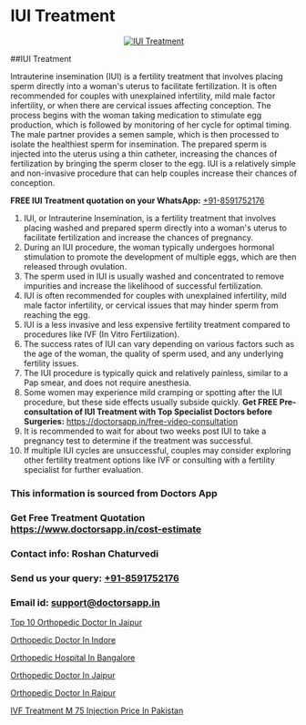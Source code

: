 # IUI Treatment

<p align="center">
  <a href="https://doctorsapp.in/treatment/iui-treatment">
    <img src="https://doctorsapp.in/uploads/treatment_image/IUI.jpg" alt="IUI Treatment">
  </a>
</p>
##IUI Treatment

Intrauterine insemination (IUI) is a fertility treatment that involves placing sperm directly into a woman's uterus to facilitate fertilization. It is often recommended for couples with unexplained infertility, mild male factor infertility, or when there are cervical issues affecting conception. The process begins with the woman taking medication to stimulate egg production, which is followed by monitoring of her cycle for optimal timing. The male partner provides a semen sample, which is then processed to isolate the healthiest sperm for insemination. The prepared sperm is injected into the uterus using a thin catheter, increasing the chances of fertilization by bringing the sperm closer to the egg. IUI is a relatively simple and non-invasive procedure that can help couples increase their chances of conception.

**FREE IUI Treatment quotation on your WhatsApp:**  [+91-8591752176](https://api.whatsapp.com/send?phone=8591752176)

1) IUI, or Intrauterine Insemination, is a fertility treatment that involves placing washed and prepared sperm directly into a woman's uterus to facilitate fertilization and increase the chances of pregnancy.
2) During an IUI procedure, the woman typically undergoes hormonal stimulation to promote the development of multiple eggs, which are then released through ovulation.
3) The sperm used in IUI is usually washed and concentrated to remove impurities and increase the likelihood of successful fertilization.
4) IUI is often recommended for couples with unexplained infertility, mild male factor infertility, or cervical issues that may hinder sperm from reaching the egg.
5) IUI is a less invasive and less expensive fertility treatment compared to procedures like IVF (In Vitro Fertilization).
6) The success rates of IUI can vary depending on various factors such as the age of the woman, the quality of sperm used, and any underlying fertility issues.
7) The IUI procedure is typically quick and relatively painless, similar to a Pap smear, and does not require anesthesia.
8) Some women may experience mild cramping or spotting after the IUI procedure, but these side effects usually subside quickly.
**Get FREE Pre-consultation of IUI Treatment with Top Specialist Doctors before Surgeries:** https://doctorsapp.in/free-video-consultation
9) It is recommended to wait for about two weeks post IUI to take a pregnancy test to determine if the treatment was successful.
10) If multiple IUI cycles are unsuccessful, couples may consider exploring other fertility treatment options like IVF or consulting with a fertility specialist for further evaluation.

### This information is sourced from Doctors App 
### Get Free Treatment Quotation https://www.doctorsapp.in/cost-estimate
### Contact info: Roshan Chaturvedi 
### Send us your query: [+91-8591752176](https://api.whatsapp.com/send?phone=8591752176) 
### Email id: support@doctorsapp.in

[Top 10 Orthopedic Doctor In Jaipur](https://www.linkedin.com/pulse/top-10-orthopedic-doctor-jaipur-doctorsapp-dhaka-dgqoe?trackingId=VA7z6mL7NpAz5LK4SVy1CQ%3D%3D&lipi=urn%3Ali%3Apage%3Ad_flagship3_company_admin%3Bo%2BosOGJBSO63YocmsfjAZA%3D%3D)

[Orthopedic Doctor In Indore](https://www.linkedin.com/pulse/orthopedic-doctor-indore-doctorsapp-united-arab-emirates-24ape?trackingId=JrtEFChP8WfKk%2BErxyVv0Q%3D%3D&lipi=urn%3Ali%3Apage%3Ad_flagship3_company_admin%3BSXrbBuk4SwWZ8nIcZ2zSvw%3D%3D)

[Orthopedic Hospital In Bangalore](https://medium.com/@vimalrana22/orthopedic-hospital-in-bangalore-ba14bbeeed06)

[Orthopedic Doctor In Jaipur](https://medium.com/@vimalrana22/orthopedic-doctor-in-jaipur-cab5aa22cd63)

[Orthopedic Doctor In Raipur](https://doctors-apps.github.io/doctorsapp/orthopedic-doctor-in-raipur)

[IVF Treatment M 75 Injection Price In Pakistan](https://doctors-apps.github.io/doctorsapp/ivf-treatment-m-75-injection-price-in-pakistan)

